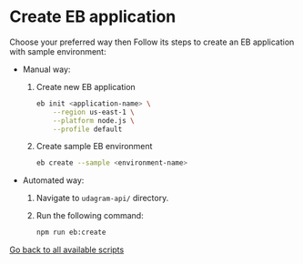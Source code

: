 # Create EB application

Choose your preferred way then Follow its steps to create an EB application with sample environment:

- Manual way:

  1. Create new EB application

      ```bash
      eb init <application-name> \
          --region us-east-1 \
          --platform node.js \
          --profile default
      ```

  2. Create sample EB environment

      ```bash
      eb create --sample <environment-name>
      ```

- Automated way:

  1. Navigate to `udagram-api/` directory.

  2. Run the following command:

      ```bash
      npm run eb:create
      ```

[Go back to all available scripts](README.md)
